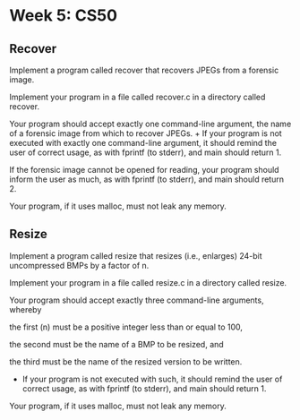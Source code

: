 # Week 5: CS50

## Recover

Implement a program called recover that recovers JPEGs from a forensic image.

Implement your program in a file called recover.c in a directory called recover.

Your program should accept exactly one command-line argument, the name of a forensic image from which to recover JPEGs. + If your program is not executed with exactly one command-line argument, it should remind the user of correct usage, as with fprintf (to stderr), and main should return 1.

If the forensic image cannot be opened for reading, your program should inform the user as much, as with fprintf (to stderr), and  main should return 2.

Your program, if it uses malloc, must not leak any memory.

## Resize

Implement a program called resize that resizes (i.e., enlarges) 24-bit uncompressed BMPs by a factor of n.

Implement your program in a file called resize.c in a directory called resize.

Your program should accept exactly three command-line arguments, whereby

the first (n) must be a positive integer less than or equal to 100,

the second must be the name of a BMP to be resized, and

the third must be the name of the resized version to be written.

+ If your program is not executed with such, it should remind the user of correct usage, as with fprintf (to stderr), and main should return 1.

Your program, if it uses malloc, must not leak any memory.
